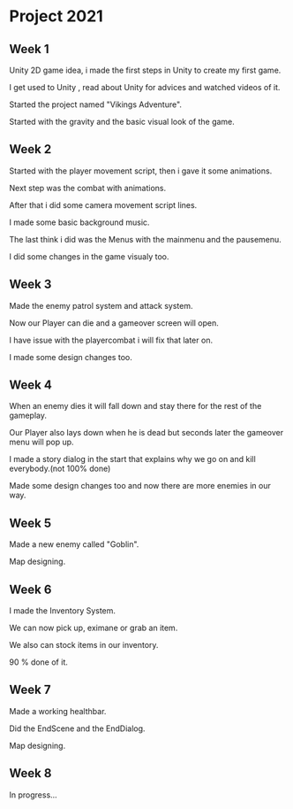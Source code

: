 # Project 2021
## Week 1
Unity 2D game idea, i made the first steps in Unity to create my first game.

I get used to Unity , read about Unity for advices and watched videos of it.

Started the project named "Vikings Adventure".

Started with the gravity and the basic visual look of the game.

## Week 2
Started with the player movement script, then i gave it some animations.

Next step was the combat with animations.

After that i did some camera movement script lines.

I made some basic background music.

The last think i did was the Menus with the mainmenu and the pausemenu.

I did some changes in the game visualy too.

## Week 3
Made the enemy patrol system and attack system.

Now our Player can die and a gameover screen will open.

I have issue with the playercombat i will fix that later on.

I made some design changes too.
## Week 4
When an enemy dies it will fall down and stay there for the rest of the gameplay.

Our Player also lays down when he is dead but seconds later the gameover menu will pop up.

I made a story dialog in the start that explains why we go on and kill everybody.(not 100% done)

Made some design changes too and now there are more enemies in our way.
## Week 5
Made a new enemy called "Goblin".

Map designing.
## Week 6
I made the Inventory System.

We can now pick up, eximane or grab an item.

We also can stock items in our inventory.

90 % done of it.
## Week 7
Made a working healthbar.

Did the EndScene and the EndDialog.

Map designing.
## Week 8
In progress...
